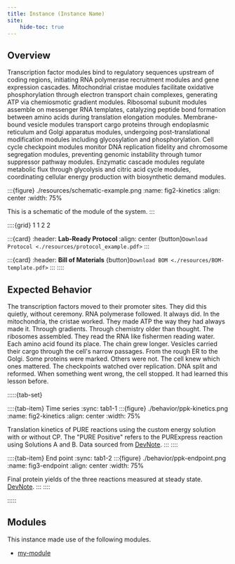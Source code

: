 ```yaml
---
title: Instance (Instance Name)
site:
    hide-toc: true
---
```


## Overview

Transcription factor modules bind to regulatory sequences upstream of coding regions, initiating RNA polymerase recruitment modules and gene expression cascades. Mitochondrial cristae modules facilitate oxidative phosphorylation through electron transport chain complexes, generating ATP via chemiosmotic gradient modules. Ribosomal subunit modules assemble on messenger RNA templates, catalyzing peptide bond formation between amino acids during translation elongation modules. Membrane-bound vesicle modules transport cargo proteins through endoplasmic reticulum and Golgi apparatus modules, undergoing post-translational modification modules including glycosylation and phosphorylation. Cell cycle checkpoint modules monitor DNA replication fidelity and chromosome segregation modules, preventing genomic instability through tumor suppressor pathway modules. Enzymatic cascade modules regulate metabolic flux through glycolysis and citric acid cycle modules, coordinating cellular energy production with biosynthetic demand modules.

:::{figure} ./resources/schematic-example.png
:name: fig2-kinetics
:align: center
:width: 75%

This is a schematic of the module of the system.
:::

::::{grid} 1 1 2 2

:::{card}
:header: **Lab-Ready Protocol**
:align: center
{button}`Download Protocol <./resources/protocol_example.pdf>`
:::


:::{card}
:header: **Bill of Materials**
{button}`Download BOM <./resources/BOM-template.pdf>`
:::
::::

## Expected Behavior

The transcription factors moved to their promoter sites. They did this quietly, without ceremony. RNA polymerase followed. It always did. In the mitochondria, the cristae worked. They made ATP the way they had always made it. Through gradients. Through chemistry older than thought. The ribosomes assembled. They read the RNA like fishermen reading water. Each amino acid found its place. The chain grew longer. Vesicles carried their cargo through the cell's narrow passages. From the rough ER to the Golgi. Some proteins were marked. Others were not. The cell knew which ones mattered. The checkpoints watched over replication. DNA split and reformed. When something went wrong, the cell stopped. It had learned this lesson before.

:::::{tab-set}

::::{tab-item} Time series
:sync: tab1-1
:::{figure} ./behavior/ppk-kinetics.png
:name: fig2-kinetics
:align: center
:width: 75%

Translation kinetics of PURE reactions using the custom energy solution with or without CP. The "PURE Positive" refers to the PURExpress reaction using Solutions A and B. Data sourced from [DevNote](https://devnotes.bnext.bio/articles/cytosol-module-mthfs).
:::
::::

::::{tab-item} End point
:sync: tab1-2
:::{figure} ./behavior/ppk-endpoint.png
:name: fig3-endpoint
:align: center
:width: 75%

Final protein yields of the three reactions measured at steady state. [DevNote](https://devnotes.bnext.bio/articles/cytosol-module-mthfs).
:::
::::

:::::

## Modules

This instance made use of the following modules.

- [my-module](./docs/04-modules/modules/module-template/specification.md)


